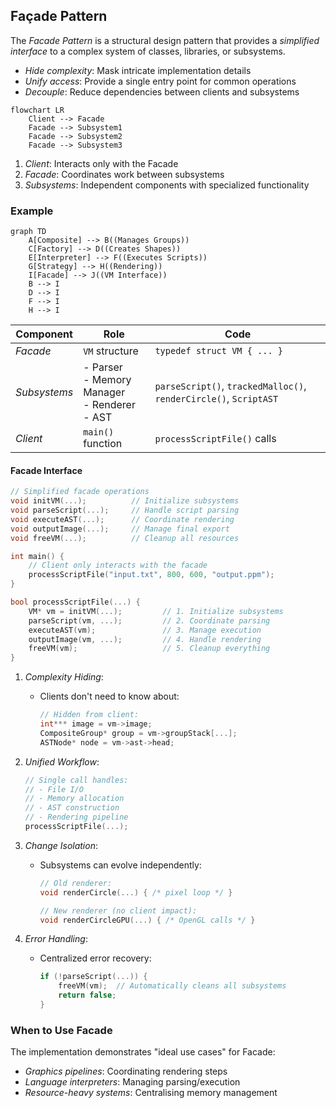 
## Façade Pattern

The *Facade Pattern* is a structural design pattern that provides a *simplified interface* to a
complex system of classes, libraries, or subsystems.
- *Hide complexity*: Mask intricate implementation details
- *Unify access*: Provide a single entry point for common operations
- *Decouple*: Reduce dependencies between clients and subsystems

```mermaid
flowchart LR
    Client --> Facade
    Facade --> Subsystem1
    Facade --> Subsystem2
    Facade --> Subsystem3
```

1. *Client*: Interacts only with the Facade
2. *Facade*: Coordinates work between subsystems
3. *Subsystems*: Independent components with specialized functionality


### Example

```mermaid
graph TD
    A[Composite] --> B((Manages Groups))
    C[Factory] --> D((Creates Shapes))
    E[Interpreter] --> F((Executes Scripts))
    G[Strategy] --> H((Rendering))
    I[Facade] --> J((VM Interface))
    B --> I
    D --> I
    F --> I
    H --> I
```

| Component | Role | Code |
|---|---|---|
| *Facade* | `VM` structure | `typedef struct VM { ... }` |
| *Subsystems* | - Parser<br>- Memory Manager<br>- Renderer<br>- AST | `parseScript()`, `trackedMalloc()`, `renderCircle()`, `ScriptAST` |
| *Client* | `main()` function | `processScriptFile()` calls |


#### Facade Interface

```c
// Simplified facade operations
void initVM(...);          // Initialize subsystems
void parseScript(...);     // Handle script parsing
void executeAST(...);      // Coordinate rendering
void outputImage(...);     // Manage final export
void freeVM(...);          // Cleanup all resources
```


```c
int main() {
    // Client only interacts with the facade
    processScriptFile("input.txt", 800, 600, "output.ppm");
}
```

```c
bool processScriptFile(...) {
    VM* vm = initVM(...);         // 1. Initialize subsystems
    parseScript(vm, ...);         // 2. Coordinate parsing
    executeAST(vm);               // 3. Manage execution
    outputImage(vm, ...);         // 4. Handle rendering
    freeVM(vm);                   // 5. Cleanup everything
}
```


1. *Complexity Hiding*:
   - Clients don't need to know about:
     ```c
     // Hidden from client:
     int*** image = vm->image; 
     CompositeGroup* group = vm->groupStack[...];
     ASTNode* node = vm->ast->head;
     ```

2. *Unified Workflow*:
   ```c
   // Single call handles:
   // - File I/O
   // - Memory allocation
   // - AST construction
   // - Rendering pipeline
   processScriptFile(...);
   ```

3. *Change Isolation*:
   - Subsystems can evolve independently:
     ```c
     // Old renderer:
     void renderCircle(...) { /* pixel loop */ }
     
     // New renderer (no client impact):
     void renderCircleGPU(...) { /* OpenGL calls */ }
     ```

4. *Error Handling*:
   - Centralized error recovery:
     ```c
     if (!parseScript(...)) {
         freeVM(vm);  // Automatically cleans all subsystems
         return false;
     }
     ```


### When to Use Facade

The implementation demonstrates "ideal use cases" for Facade:
- *Graphics pipelines*: Coordinating rendering steps
- *Language interpreters*: Managing parsing/execution
- *Resource-heavy systems*: Centralising memory management
